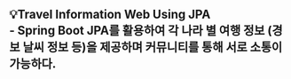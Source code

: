 <h2>💡Travel Information Web Using JPA </br>
- Spring Boot JPA를 활용하여 각 나라 별 여행 정보 (경보 날씨 정보 등)을 제공하며 커뮤니티를 통해 서로 소통이 가능하다.

